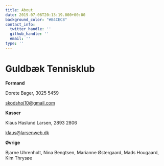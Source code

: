 ```yaml
---
title: About
date: 2019-07-06T20:13:19.000+00:00
background_color: "#B4CEC8"
contact_info:
  twitter_handle: ''
  github_handle: ''
  email: ''
type: ''
---
```

# Guldbæk Tennisklub

**Formand**

Dorete Bager, 3025 5459

[skodshoj10@gmail.com](mailto:skodshoj10@gmail.com)

**Kasser**

Klaus Haslund Larsen, 2893 2806

[klaus@larsenweb.dk](mailto:klaus@larsenweb.dk)

**Øvrige**

Bjarne Uhrenholt, Nina Bengtsen, Marianne Østergaard, Mads Hougaard, Kim Thrysøe
